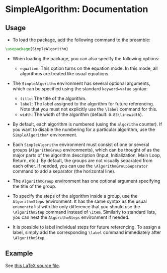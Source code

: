 # SimpleAlgorithm: Documentation

## Usage

- To load the package, add the following command to the preamble:

```latex
\usepackage{SimpleAlgorithm}
```

- When loading the package, you can also specify the following options:
    - `equation`: This option turns on the equation mode. In this mode, all
      algorithms are treated like usual equations.

- The `SimpleAlgorithm` environment has several optional arguments, which
  can be specified using the standard `keyword=value` syntax:
    - `title`: The title of the algorithm.
    - `label`: The label assigned to the algorithm for future referencing. Note
      that you must not explicitly use the `\label` command for this.
    - `width`: The width of the algorithm (default: `0.85\linewidth`).

- By default, each algorithm is numbered (using the `algorithm` counter). If
  you want to disable the numbering for a particular algorithm, use the
  `SimpleAlgorithm*` environment.

- Each `SimpleAlgorithm` environment must consist of one or several groups
  (`AlgorithmGroup` environments), which can be thought of as the major
  parts of the algorithm description (Input, Initialization, Main Loop,
  Return, etc.). By default, the groups are not visually separated from each
  other. If needed, you can use the `\AlgorithmGroupSeparator` command to
  add a separator (the horizontal line).

- The `AlgorithmGroup` environment has one optional argument specifying the
  title of the group.

- To specify the steps of the algorithm inside a group, use the
  `AlgorithmSteps` environment. It has the same syntax as the usual
  `enumerate` list with the only difference that you should use the
  `\AlgorithmStep` command instead of `\item`. Similarly to standard lists,
  you can nest the `AlgorithmSteps` environment if needed.

- It is possible to label individual steps for future referencing. To assign
  a label, simply add the corresponding `\label` command immediately after
  `\AlgorithmStep`.

## Example

See [this LaTeX source file](Example/src/Main.tex).